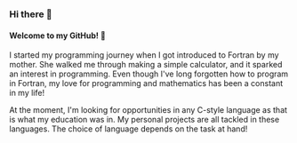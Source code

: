 ### Hi there 👋

#### Welcome to my GitHub! 🚀

I started my programming journey when I got introduced to Fortran by my mother.
She walked me through making a simple calculator, and it sparked an interest in programming.
Even though I've long forgotten how to program in Fortran, my love for programming and mathematics has 
been a constant in my life!

At the moment, I'm looking for opportunities in any C-style language as that is what my education was in.
My personal projects are all tackled in these languages. The choice of language depends on the task at hand!

<!--
**Viktorvallmark/Viktorvallmark** is a ✨ _special_ ✨ repository because its `README.md` (this file) appears on your GitHub profile.

Here are some ideas to get you started:

- 🔭 I’m currently working on ...
- 🌱 I’m currently learning ...
- 👯 I’m looking to collaborate on ...
- 🤔 I’m looking for help with ...
- 💬 Ask me about ...
- 📫 How to reach me: ...
- 😄 Pronouns: ...
- ⚡ Fun fact: ...
-->
